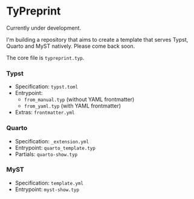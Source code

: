 # TyPreprint

Currently under development.

I'm building a repository that aims to create a template that serves Typst, Quarto and MyST natively. Please come back soon.

The core file is `typreprint.typ`.

### Typst
- Specification: `typst.toml`
- Entrypoint: 
    - `from_manual.typ` (without YAML frontmatter)
    - `from_yaml.typ` (with YAML frontmatter)
- Extras: `frontmatter.yml`

### Quarto 
- Specification: `_extension.yml`
- Entrypoint: `quarto_template.typ`
- Partials: `quarto-show.typ`

### MyST
- Specification: `template.yml`
- Entrypoint: `myst-show.typ`